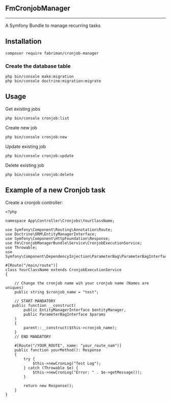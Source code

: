 ## FmCronjobManager

---

A Symfony Bundle to manage recurring tasks

## Installation

    composer require fabriman/cronjob-manager

### Create the database table

    php bin/console make:migration
    php bin/console doctrine:migration:migrate

## Usage

Get existing jobs

    php bin/console cronjob:list

Create new job

    php bin/console cronjob:new

Update existing job

    php bin/console cronjob:update

Delete existing job

    php bin/console cronjob:delete


## Example of a new Cronjob task
Create a cronjob controller:

    <?php

    namespace App\Controller\Cronjobs\YourClassName;
    
    use Symfony\Component\Routing\Annotation\Route;
    use Doctrine\ORM\EntityManagerInterface;
    use Symfony\Component\HttpFoundation\Response;
    use Fm\CronjobManagerBundle\Service\CronjobExecutionService;
    use Throwable;
    use Symfony\Component\DependencyInjection\ParameterBag\ParameterBagInterface;
    
    #[Route("/main/route")]
    class YourClassName extends CronjobExecutionService
    {
        
        // Change the cronjob name wih your cronjob name (Names are uniques)
        public string $cronjob_name = "test";

        // START MANDATORY
       public function __construct(
            public EntityManagerInterface $entityManager,
            public ParameterBagInterface $params
        )
        {
            parent::__construct($this->cronjob_name);
        }
        // END MANDATORY
    
        #[Route("/YOUR_ROUTE", name: "your_route_nam")]
        public function yourMethod(): Response
        {
            try {
                $this->newCronLog("Test Log");
            } catch (Throwable $e) {
                $this->newCronLog("Error: " . $e->getMessage());
            }

            return new Response();
        }
    }
